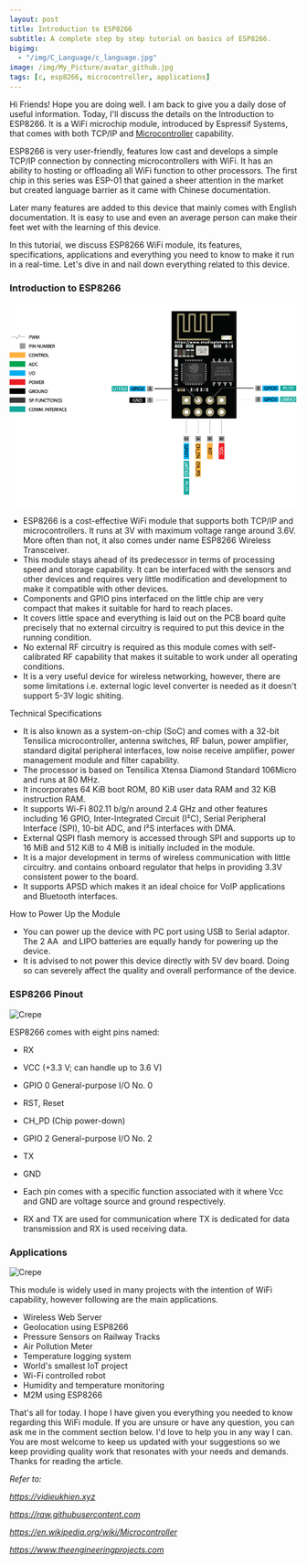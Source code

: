 ```yaml
---
layout: post
title: Introduction to ESP8266
subtitle: A complete step by step tutorial on basics of ESP8266.
bigimg:
  - "/img/C_Language/c_language.jpg"
image: /img/My_Picture/avatar_github.jpg
tags: [c, esp8266, microcontroller, applications]
---
```

Hi Friends! Hope you are doing well. I am back to give you a daily dose of useful information. Today, I'll discuss the details on the Introduction to ESP8266. It is a WiFi microchip module, introduced by Espressif Systems, that comes with both TCP/IP and [Microcontroller](https://en.wikipedia.org/wiki/Microcontroller) capability.

ESP8266 is very user-friendly, features low cast and develops a simple TCP/IP connection by connecting microcontrollers with WiFi. It has an ability to hosting or offloading all WiFi function to other processors. The first chip in this series was ESP-01 that gained a sheer attention in the market but created language barrier as it came with Chinese documentation.

Later many features are added to this device that mainly comes with English documentation. It is easy to use and even an average person can make their feet wet with the learning of this device.

In this tutorial, we discuss ESP8266 WiFi module, its features, specifications, applications and everything you need to know to make it run in a real-time. Let's dive in and nail down everything related to this device.


### Introduction to ESP8266
![Crepe](https://raw.githubusercontent.com/AchimPieters/ESP8266-12F---Power-Mode/master/ESP8266_01X.jpg)

-   ESP8266 is a cost-effective WiFi module that supports both TCP/IP and microcontrollers. It runs at 3V with maximum voltage range around 3.6V. More often than not, it also comes under name ESP8266 Wireless Transceiver.
-   This module stays ahead of its predecessor in terms of processing speed and storage capability. It can be interfaced with the sensors and other devices and requires very little modification and development to make it compatible with other devices.
-   Components and GPIO pins interfaced on the little chip are very compact that makes it suitable for hard to reach places.
-   It covers little space and everything is laid out on the PCB board quite precisely that no external circuitry is required to put this device in the running condition.
-   No external RF circuitry is required as this module comes with self-calibrated RF capability that makes it suitable to work under all operating conditions.
-   It is a very useful device for wireless networking, however, there are some limitations i.e. external logic level converter is needed as it doesn't support 5-3V logic shiting.

Technical Specifications 

-   It is also known as a system-on-chip (SoC) and comes with a 32-bit Tensilica microcontroller, antenna switches, RF balun, power amplifier, standard digital peripheral interfaces, low noise receive amplifier, power management module and filter capability.
-   The processor is based on Tensilica Xtensa Diamond Standard 106Micro and runs at 80 MHz.
-   It incorporates 64 KiB boot ROM, 80 KiB user data RAM and 32 KiB instruction RAM.
-   It supports Wi-Fi 802.11 b/g/n around 2.4 GHz and other features including 16 GPIO, Inter-Integrated Circuit (I²C), Serial Peripheral Interface (SPI), 10-bit ADC, and I²S interfaces with DMA.
-   External QSPI flash memory is accessed through SPI and supports up to 16 MiB and 512 KiB to 4 MiB is initially included in the module.
-   It is a major development in terms of wireless communication with little circuitry. and contains onboard regulator that helps in providing 3.3V consistent power to the board.
-   It supports APSD which makes it an ideal choice for VoIP applications and Bluetooth interfaces.

How to Power Up the Module 

-   You can power up the device with PC port using USB to Serial adaptor. The 2 AA  and LIPO batteries are equally handy for powering up the device.
-   It is advised to not power this device directly with 5V dev board. Doing so can severely affect the quality and overall performance of the device.


### ESP8266 Pinout

![Crepe](https://vidieukhien.xyz/wp-content/uploads/2014/10/esp8266_pinout.png)

ESP8266 comes with eight pins named:

-   RX

-   VCC (+3.3 V; can handle up to 3.6 V)

-   GPIO 0 General-purpose I/O No. 0

-   RST, Reset

-   CH_PD (Chip power-down)

-   GPIO 2 General-purpose I/O No. 2

-   TX

-   GND

-   Each pin comes with a specific function associated with it where Vcc and GND are voltage source and ground respectively.
-   RX and TX are used for communication where TX is dedicated for data transmission and RX is used receiving data.


### Applications

![Crepe](https://www.pantechsolutions.net/media/wysiwyg/IoT/IoT_connected_Health_application.png)

This module is widely used in many projects with the intention of WiFi capability, however following are the main applications.

-   Wireless Web Server
-   Geolocation using ESP8266
-   Pressure Sensors on Railway Tracks
-   Air Pollution Meter
-   Temperature logging system
-   World's smallest IoT project
-   Wi-Fi controlled robot
-   Humidity and temperature monitoring
-   M2M using ESP8266

That's all for today. I hope I have given you everything you needed to know regarding this WiFi module. If you are unsure or have any question, you can ask me in the comment section below. I'd love to help you in any way I can. You are most welcome to keep us updated with your suggestions so we keep providing quality work that resonates with your needs and demands. Thanks for reading the article.

*Refer to:*

*https://vidieukhien.xyz*

*https://raw.githubusercontent.com*

*https://en.wikipedia.org/wiki/Microcontroller*

*https://www.theengineeringprojects.com*
